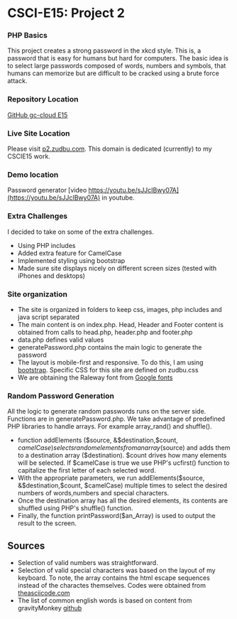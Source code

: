 # CSCI-E15: Project 2
### PHP Basics
This project creates a strong password in the xkcd style.  This is, a password that
is easy for humans but hard for computers.  The basic idea is to select large passwords
composed of words, numbers and symbols, that humans can memorize but are difficult to be
cracked using a brute force attack.    

### Repository Location
[GitHub gc-cloud E15](https://github.com/gc-cloud/E15P2)

### Live Site Location
Please visit [p2.zudbu.com](http://p2.zudbu.com).  This domain is dedicated (currently) to my CSCIE15 work.

### Demo location
Password generator [video https://youtu.be/sJJcIBwy07A](https://youtu.be/sJJcIBwy07A) in youtube.

### Extra Challenges
I decided to take on some of the extra challenges.
- Using PHP includes
- Added extra feature for CamelCase
- Implemented styling using bootstrap
- Made sure site displays nicely on different screen sizes (tested with iPhones and desktops)


### Site organization
  - The site is organized in folders to keep css, images, php includes and java script separated
  - The main content is on index.php.  Head, Header and Footer content is obtained from calls to
   head.php, header.php and footer.php
  - data.php defines valid values
  - generatePassword.php contains the main logic to generate the password
  - The layout is mobile-first and responsive. To do this, I am using [bootstrap](http://getbootstrap.com).
  Specific CSS for this site are defined on zudbu.css
  - We are obtaining the Raleway font from [Google fonts](https://www.google.com/fonts)

### Random Password Generation
All the logic to generate random passwords runs on the server side.  Functions are in
generatePassword.php. We take advantage of predefined PHP libraries to handle arrays.
For example array_rand() and shuffle().  
-  function addElements ($source, &$destination,$count, $camelCase) selects random
elements from an array ($source) and adds them to a destination array ($destination).
$count drives how many elements will be selected. If $camelCase is true we use PHP's
ucfirst() function to capitalize the first letter of each selected word.
- With the appropriate parameters, we run addElements($source, &$destination,$count, $camelCase)
 multiple times to select the desired numbers of words,numbers and special characters.
- Once the destination array has all the desired elements, its contents are shuffled
using PHP's shuffle() function.  
- Finally, the function printPassword($an_Array) is used to output the result to
the screen.

## Sources
- Selection of valid numbers was straightforward.
- Selection of valid special characters was based on the layout of my keyboard.  To note, the
array contains the html escape sequences instead of the charactes themselves. Codes
were obtained from [theasciicode.com](http://www.theasciicode.com.ar/ascii-control-characters/escape-ascii-code-27.html)
- The list of common english words is based on content from gravityMonkey
[github](https://gist.github.com/gravitymonkey/2406023)
